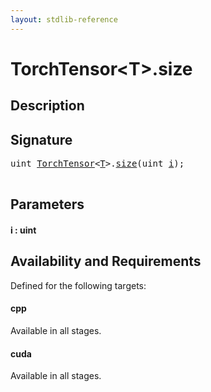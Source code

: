 ```yaml
---
layout: stdlib-reference
---
```


# TorchTensor\<T\>\.size

## Description





## Signature 

<pre>
<span class="code_keyword">uint</span> <a href="index.md" class="code_type">TorchTensor</a>&lt;<a href="index.md#typeparam-T" class="code_type">T</a>&gt;.<a href="size.md">size</a>(<span class="code_keyword">uint</span> <a href="size.md#decl-i" class="code_param">i</a>);

</pre>

## Parameters

####  <a id="decl-i"></a>i  : uint

## Availability and Requirements

Defined for the following targets:

#### cpp
Available in all stages.

#### cuda
Available in all stages.




<script>
// Fix .md links to .html when on ReadTheDocs
if (window.location.hostname.includes('readthedocs') || 
    window.location.hostname.includes('rtfd.io')) {
  document.addEventListener('DOMContentLoaded', function() {
    const links = document.querySelectorAll('a');
    links.forEach(link => {
      if (link.getAttribute('href') && link.getAttribute('href').endsWith('.md')) {
        link.href = link.href.replace(/\.md($|#|\?)/, '.html$1');
      }
    });
  });
}
</script>
